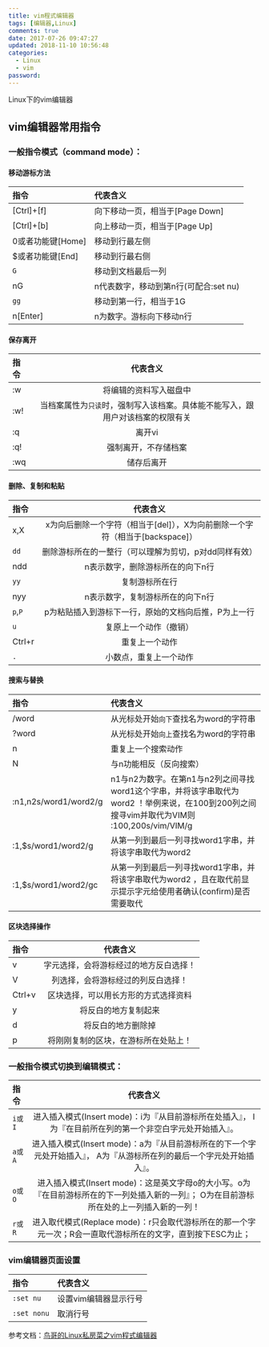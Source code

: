 ```yaml
---
title: vim程式编辑器
tags: [编辑器,Linux]
comments: true
date: 2017-07-26 09:47:27
updated: 2018-11-10 10:56:48
categories: 
  - Linux
  - vim
password:
---
```

Linux下的vim编辑器
<!-- more -->

## vim编辑器常用指令

###  一般指令模式（command mode）：
####  移动游标方法

| 指令              | 代表含义                              |
| :---------------- | :------------------------------------ |
| [Ctrl]+[f]        | 向下移动一页，相当于[Page Down]       |
| [Ctrl]+[b]        | 向上移动一页，相当于[Page Up]         |
| 0或者功能键[Home] | 移动到行最左侧                        |
| $或者功能键[End]  | 移动到行最右侧                        |
| `G`               | 移动到文档最后一列                    |
| nG                | n代表数字，移动到第n行(可配合:set nu) |
| `gg`              | 移动到第一行，相当于1G                |
| n[Enter]          | n为数字。游标向下移动n行              |

####  保存离开

| 指 令 | 代表含义                                                     |
| :-------- | :----------------------------------------------------: |
| :w   | 将编辑的资料写入磁盘中                                       |
| :w!  | 当档案属性为`只读`时，强制写入该档案。具体能不能写入，跟用户对该档案的权限有关 |
| :q   | 离开vi                                                       |
| :q!  | 强制离开，不存储档案                                         |
| :wq  | 储存后离开                                                   |

#### 删除、复制和粘贴

| 指令     | 代表含义                                                     |
| :------- | :-----------------------------------------------------------: |
| x,X      | x为向后删除一个字符（相当于[del]），X为向前删除一个字符（相当于[backspace]） |
| `dd`     | 删除游标所在的一整行（可以理解为剪切，p对dd同样有效）        |
| ndd      | n表示数字，删除游标所在的向下n行                             |
| `yy`     | 复制游标所在行                                               |
| nyy      | n表示数字，复制游标所在的向下n行                             |
| `p`,`P`  | p为粘贴插入到游标下一行，原始的文档向后推，P为上一行         |
| `u`      | 复原上一个动作（撤销）                                       |
| Ctrl+r | 重复上一个动作                                               |
| `.`      | 小数点，重复上一个动作                                       |

#### 搜索与替换

| 指令                  | 代表含义                                                     |
| :-------------------- | :----------------------------------------------------------- |
| /word                 | 从光标处开始`向下`查找名为word的字符串                       |
| ?word                 | 从光标处开始`向上`查找名为word的字符串                       |
| n                     | 重复上一个搜索动作                                           |
| N                     | 与n功能相反（反向搜索）                                      |
| :n1,n2s/word1/word2/g | n1与n2为数字。在第n1与n2列之间寻找word1这个字串，并将该字串取代为word2 ！举例来说，在100到200列之间搜寻vim并取代为VIM则<br />:100,200s/vim/VIM/g |
| :1,$s/word1/word2/g   | 从第一列到最后一列寻找word1字串，并将该字串取代为word2       |
| :1,$s/word1/word2/gc  | 从第一列到最后一列寻找word1字串，并将该字串取代为word2 ，且在取代前显示提示字元给使用者确认(confirm)是否需要取代 |

#### 区块选择操作

| 指令     | 代表含义                               |
| :------- | :-------------------------------------: |
| v        | 字元选择，会将游标经过的地方反白选择！ |
| V        | 列选择，会将游标经过的列反白选择！     |
| Ctrl+v | 区块选择，可以用长方形的方式选择资料   |
| y        | 将反白的地方复制起来                   |
| d        | 将反白的地方删除掉                     |
| p        | 将刚刚复制的区块，在游标所在处贴上！   |

### 一般指令模式切换到编辑模式：

| 指令 | 代表含义                                                     |
| :--- | :-----------------------------------------------------------: |
| `i或I` | 进入插入模式(Insert mode)：i为『从目前游标所在处插入』， I为『在目前所在列的第一个非空白字元处开始插入』。 |
| `a或A` | 进入插入模式(Insert mode)：a为『从目前游标所在的下一个字元处开始插入』， A为『从游标所在列的最后一个字元处开始插入』。 |
| `o或O` | 进入插入模式(Insert mode)：这是英文字母o的大小写。o为『在目前游标所在的下一列处插入新的一列』； O为在目前游标所在处的上一列插入新的一列！ |
| `r或R` | 进入取代模式(Replace mode)：r只会取代游标所在的那一个字元一次；R会一直取代游标所在的文字，直到按下ESC为止； |

### vim编辑器页面设置

| 指令        | 代表含义              |
| :---------- | :-------------------- |
| `:set nu`   | 设置vim编辑器显示行号 |
| `:set nonu` | 取消行号              |

参考文档：[鸟哥的Linux私房菜之vim程式编辑器](http://linux.vbird.org/linux_basic/0310vi.php)
